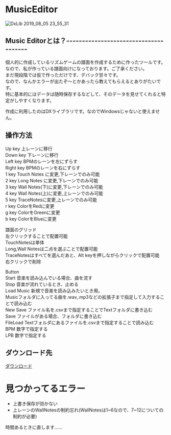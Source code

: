 # MusicEditor
![DxLib 2019_08_05 23_55_31](https://user-images.githubusercontent.com/28126083/62473908-b6daee00-b7dc-11e9-8bcd-14084261d470.png)


## Music Editorとは？--------------------------------------

個人的に作成しているリズムゲームの譜面を作成するために作ったツールです。  
なので、私が作っている譜面向けになっております。ご了承ください。  
まだ現段階では仮で作っただけです、デバック甘々です。  
なので、なんかエラーが出たぞ～とかあったら教えてもらえるとありがたいです。  
特に基本的にはデータは随時保存するなどして、そのデータを見せてくれると特定がしやすくなります。  

作成に利用したのはDXライブラリです。なのでWindowsじゃないと使えません。

## 操作方法
Up key    上レーンに移行  
Down key  下レーンに移行  
Left key  BPMのレーンを左にずらす  
Right key BPMのレーンを右にずらす  
1 key     Touch Notes に変更,下レーンでのみ可能  
2 key     Long Notes に変更,下レーンでのみ可能  
3 key     Wall Notes(下)に変更,下レーンでのみ可能  
4 key     Wall Notes(上)に変更,上レーンでのみ可能  
5 key     TraceNotesに変更,上レーンでのみ可能  
r key     ColorをRedに変更  
g key     ColorをGreenに変更  
b key     ColorをBlueに変更  

譜面のグリッド   
左クリックすることで配置可能  
TouchNotesは単体  
Long,Wall Notesは二点を選ぶことで配置可能  
TraceNotesはすべてを選んだあと、Alt keyを押しながらクリックで配置可能  
右クリックで削除  

Button  
Start 音楽を読み込んでいる場合、曲を流す  
Stop 音楽が流れているとき、止める  
Load Music 新規で音楽を読み込みたいとき用。  
Musicフォルダに入ってる曲を.wav,.mp3などの拡張子まで指定して入力することで読み込む  
New Save ファイル名を.csvまで指定することでTextフォルダに書き込む  
Save ファイルがある場合、フォルダに書き込む  
FileLoad Textフォルダにあるファイルを.csvまで指定することで読み込む  
BPM 数字で指定する  
LPB 数字で指定する  

## ダウンロード先
[ダウンロード](https://www.amazon.co.jp/clouddrive/share/8N4jsZmzANleWi5zMhZIC67xdmSGF1PCLENhRt4J54M)

# 見つかってるエラー
* 上書き保存が効かない
* 上レーンのWallNotesの制約忘れ(WallNotesは1\~6なので、7\~12についての制約が必要)

時間あるときに直します......
